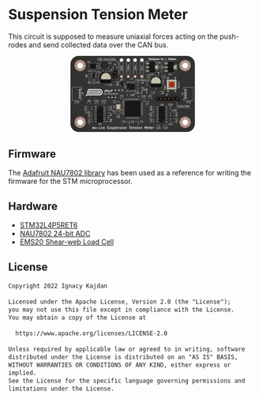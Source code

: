 # Suspension Tension Meter

This circuit is supposed to measure uniaxial forces acting on the push-rodes and send collected data over the CAN bus.

<p align="center">
  <img width="50%" src="documentation/pcb.png">
</p>

## Firmware

The [Adafruit NAU7802 library](https://github.com/adafruit/Adafruit_NAU7802) has been used as a reference for writing the firmware for the STM microprocessor.

## Hardware

- [STM32L4P5RET6](https://www.st.com/resource/en/datasheet/stm32l4p5ae.pdf)
- [NAU7802 24-bit ADC](https://www.nuvoton.com/resource-files/NAU7802%20Data%20Sheet%20V1.7.pdf)
- [EMS20 Shear-web Load Cell](https://www.memidos.com/wp-content/uploads/2022/09/EMS20_en.pdf)

## License

    Copyright 2022 Ignacy Kajdan
    
    Licensed under the Apache License, Version 2.0 (the "License");
    you may not use this file except in compliance with the License.
    You may obtain a copy of the License at
    
      https://www.apache.org/licenses/LICENSE-2.0
    
    Unless required by applicable law or agreed to in writing, software
    distributed under the License is distributed on an "AS IS" BASIS,
    WITHOUT WARRANTIES OR CONDITIONS OF ANY KIND, either express or implied.
    See the License for the specific language governing permissions and
    limitations under the License.

